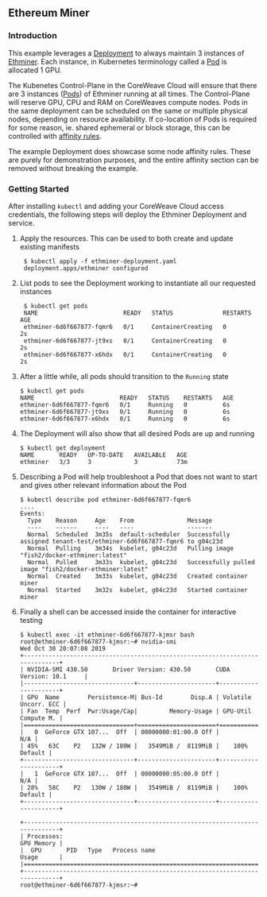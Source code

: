 ## Ethereum Miner
### Introduction
This example leverages a [Deployment](https://kubernetes.io/docs/concepts/workloads/controllers/deployment/) to always maintain 3 instances of [Ethminer](https://github.com/ethereum-mining/ethminer). Each instance, in Kubernetes terminology called a [Pod](https://kubernetes.io/docs/concepts/workloads/pods/pod-overview/) is allocated 1 GPU.

The Kubenetes Control-Plane in the CoreWeave Cloud will ensure that there are 3 instances ([Pods](https://kubernetes.io/docs/concepts/workloads/pods/pod-overview/)) of Ethminer running at all times. The Control-Plane will reserve GPU, CPU and RAM on CoreWeaves compute nodes. Pods in the same deployment can be scheduled on the same or multiple physical nodes, depending on resource availability. If co-location of Pods is required for some reason, ie. shared ephemeral or block storage, this can be controlled with [affinity rules](https://kubernetes.io/docs/concepts/configuration/assign-pod-node/#affinity-and-anti-affinity).

The example Deployment does showcase some node affinity rules. These are purely for demonstration purposes, and the entire affinity section can be removed without breaking the example.

### Getting Started

After installing `kubectl` and adding your CoreWeave Cloud access credentials, the following steps will deploy the Ethminer Deployment and service.

1. Apply the resources. This can be used to both create and update existing manifests
   ```shell
    $ kubectl apply -f ethminer-deployment.yaml
    deployment.apps/ethminer configured
   ````
   
2. List pods to see the Deployment working to instantiate all our requested instances
   ```shell
    $ kubectl get pods
    NAME                        READY   STATUS              RESTARTS   AGE
    ethminer-6d6f667877-fqmr6   0/1     ContainerCreating   0          2s
    ethminer-6d6f667877-jt9xs   0/1     ContainerCreating   0          2s
    ethminer-6d6f667877-x6hdx   0/1     ContainerCreating   0          2s
    ```
    
3. After a little while, all pods should transition to the `Running` state
   ```shell
   $ kubectl get pods
   NAME                        READY   STATUS    RESTARTS   AGE
   ethminer-6d6f667877-fqmr6   0/1     Running   0          6s
   ethminer-6d6f667877-jt9xs   0/1     Running   0          6s
   ethminer-6d6f667877-x6hdx   0/1     Running   0          6s
   ```
   
5. The Deployment will also show that all desired Pods are up and running
    ```shell
    $ kubectl get deployment
    NAME       READY   UP-TO-DATE   AVAILABLE   AGE
    ethminer   3/3     3            3           73m
    ```
    
4. Describing a Pod will help troubleshoot a Pod that does not want to start and gives other relevant information about the Pod
    ```shell
    $ kubectl describe pod ethminer-6d6f667877-fqmr6
    ....
    Events:
      Type    Reason     Age    From               Message
      ----    ------     ----   ----               -------
      Normal  Scheduled  3m35s  default-scheduler  Successfully assigned tenant-test/ethminer-6d6f667877-fqmr6 to g04c23d
      Normal  Pulling    3m34s  kubelet, g04c23d   Pulling image "fish2/docker-ethminer:latest"
      Normal  Pulled     3m33s  kubelet, g04c23d   Successfully pulled image "fish2/docker-ethminer:latest"
      Normal  Created    3m33s  kubelet, g04c23d   Created container miner
      Normal  Started    3m32s  kubelet, g04c23d   Started container miner
    ```
    
5. Finally a shell can be accessed inside the container for interactive testing
    ```shell
    $ kubectl exec -it ethminer-6d6f667877-kjmsr bash
    root@ethminer-6d6f667877-kjmsr:~# nvidia-smi
    Wed Oct 30 20:07:08 2019
    +-----------------------------------------------------------------------------+
    | NVIDIA-SMI 430.50       Driver Version: 430.50       CUDA Version: 10.1     |
    |-------------------------------+----------------------+----------------------+
    | GPU  Name        Persistence-M| Bus-Id        Disp.A | Volatile Uncorr. ECC |
    | Fan  Temp  Perf  Pwr:Usage/Cap|         Memory-Usage | GPU-Util  Compute M. |
    |===============================+======================+======================|
    |   0  GeForce GTX 107...  Off  | 00000000:01:00.0 Off |                  N/A |
    | 45%   63C    P2   132W / 180W |   3549MiB /  8119MiB |    100%      Default |
    +-------------------------------+----------------------+----------------------+
    |   1  GeForce GTX 107...  Off  | 00000000:05:00.0 Off |                  N/A |
    | 28%   58C    P2   130W / 180W |   3549MiB /  8119MiB |    100%      Default |
    +-------------------------------+----------------------+----------------------+
    
    +-----------------------------------------------------------------------------+
    | Processes:                                                       GPU Memory |
    |  GPU       PID   Type   Process name                             Usage      |
    |=============================================================================|
    +-----------------------------------------------------------------------------+
    root@ethminer-6d6f667877-kjmsr:~#
    ```